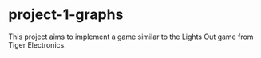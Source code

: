 # project-1-graphs
This project aims to implement a game similar to the Lights Out game from Tiger Electronics.

